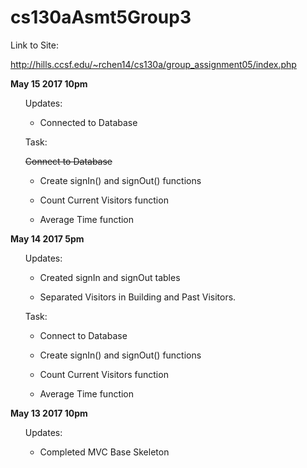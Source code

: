 # cs130aAsmt5Group3

Link to Site:

http://hills.ccsf.edu/~rchen14/cs130a/group_assignment05/index.php 

<b>May 15 2017 10pm</b>

 <ul>Updates:

  * Connected to Database
</ul>
 

 <ul>Task:

   ~~Connect to Database~~

  * Create signIn() and signOut() functions

  * Count Current Visitors function

  * Average Time function
</ul>

<b>May 14 2017 5pm</b>

 <ul>Updates:

  * Created signIn and signOut tables

  * Separated Visitors in Building and Past Visitors.
</ul>
 

 <ul>Task:

  * Connect to Database

  * Create signIn() and signOut() functions

  * Count Current Visitors function

  * Average Time function
</ul>
 
 
<b>May 13 2017 10pm</b>

 <ul>Updates:

  * Completed MVC Base Skeleton
</ul>
